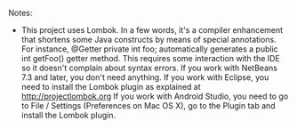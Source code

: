 


Notes:

* This project uses Lombok. In a few words, it's a compiler enhancement that shortens some Java constructs by means of 
  special annotations. For instance, @Getter private int foo; automatically generates a public int getFoo() getter method.
  This requires some interaction with the IDE so it doesn't complain about syntax errors.
  If you work with NetBeans 7.3 and later, you don't need anything.
  If you work with Eclipse, you need to install the Lombok plugin as explained at http://projectlombok.org
  If you work with Android Studio, you need to go to File / Settings (Preferences on Mac OS X), go to the Plugin tab and
  install the Lombok plugin.


